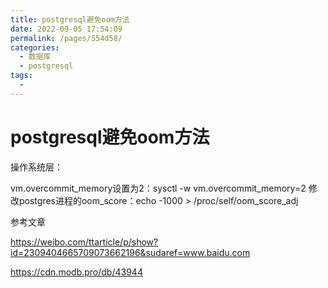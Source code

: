 ```yaml
---
title: postgresql避免oom方法
date: 2022-09-05 17:54:09
permalink: /pages/554d58/
categories:
  - 数据库
  - postgresql
tags:
  - 
---
```

# postgresql避免oom方法

操作系统层：

vm.overcommit_memory设置为2：sysctl -w vm.overcommit_memory=2
修改postgres进程的oom_score：echo -1000 > /proc/self/oom_score_adj

参考文章

https://weibo.com/ttarticle/p/show?id=2309404665709073662196&sudaref=www.baidu.com

https://cdn.modb.pro/db/43944